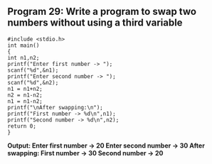 ## Program 29: Write a program to swap two numbers without using a third variable
```
#include <stdio.h>
int main()
{
int n1,n2;
printf("Enter first number -> ");
scanf("%d",&n1);
printf("Enter second number -> ");
scanf("%d",&n2);
n1 = n1+n2;
n2 = n1-n2;
n1 = n1-n2;
printf("\nAfter swapping:\n");
printf("First number -> %d\n",n1);
printf("Second number -> %d\n",n2);
return 0;
}
```
**Output: Enter first number -> 20
Enter second number -> 30 
After swapping: First number -> 30
Second number -> 20**
